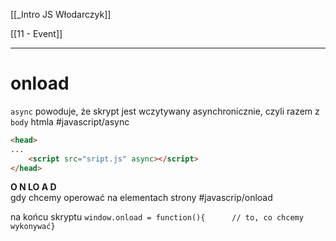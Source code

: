 [[_Intro JS Włodarczyk]]

[[11 - Event]]

---
# onload
`async` powoduje, że skrypt jest wczytywany asynchronicznie, czyli razem z `body` htmla
#javascript/async

```html
<head>
...
	<script src="sript.js" async></script>
</head>
```


**O N LO A D**  
gdy chcemy operować na elementach strony
#javascrip/onload

na końcu skryptu
`window.onload = function(){      // to, co chcemy wykonywać}  `

